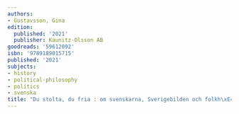 ```yaml
---
authors:
- Gustavsson, Gina
edition:
  published: '2021'
  publisher: Kaunitz-Olsson AB
goodreads: '59612092'
isbn: '9789189015715'
published: '2021'
subjects:
- history
- political-philosophy
- politics
- svenska
title: "Du stolta, du fria : om svenskarna, Sverigebilden och folkh\xE4lsopatriotismen"
---
```


